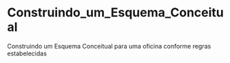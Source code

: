 # Construindo_um_Esquema_Conceitual
Construindo um Esquema Conceitual para uma oficina conforme regras estabelecidas
